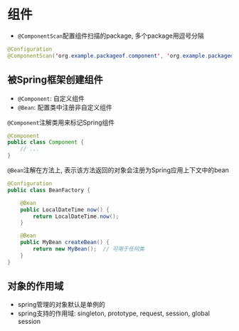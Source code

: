 # 组件

- `@ComponentScan`配置组件扫描的package, 多个package用逗号分隔

```java
@Configuration
@ComponentScan('org.example.packageof.component', 'org.example.packageof.othercomponent')
```

## 被Spring框架创建组件

- `@Component`: 自定义组件
- `@Bean`: 配置类中注册非自定义组件

`@Component`注解类用来标记Spring组件

```java 
@Component
public class Component {
    // ...
}
```

`@Bean`注解在方法上, 表示该方法返回的对象会注册为Spring应用上下文中的bean

```java
@Configuration
public class BeanFactory {

    @Bean
    public LocalDateTime now() {
        return LocalDateTime.now();
    }

    @Bean
    public MyBean createBean() {
        return new MyBean();  // 可用于任何类
    }
}
```

## 对象的作用域

- spring管理的对象默认是单例的
- spring支持的作用域: singleton, prototype, request, session, global session

